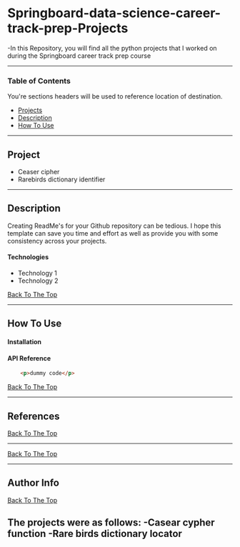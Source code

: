 # Springboard-data-science-career-track-prep-Projects
-In this Repository, you will find all the python projects that I worked on during the Springboard career track prep course

---

### Table of Contents
You're sections headers will be used to reference location of destination.

- [Projects](#projects)
- [Description](#description)
- [How To Use](#how-to-use)


---
## Project
- Ceaser cipher
- Rarebirds dictionary identifier

---

## Description

Creating ReadMe's for your Github repository can be tedious.  I hope this template can save you time and effort as well as provide you with some consistency across your projects.

#### Technologies

- Technology 1
- Technology 2

[Back To The Top](#read-me-template)

---

## How To Use

#### Installation



#### API Reference

```html
    <p>dummy code</p>
```
[Back To The Top](#read-me-template)

---

## References
[Back To The Top](#read-me-template)

---

[Back To The Top](#read-me-template)

---

## Author Info



[Back To The Top](#read-me-template)

The projects were as follows:
-Casear cypher function
-Rare birds dictionary locator
-
